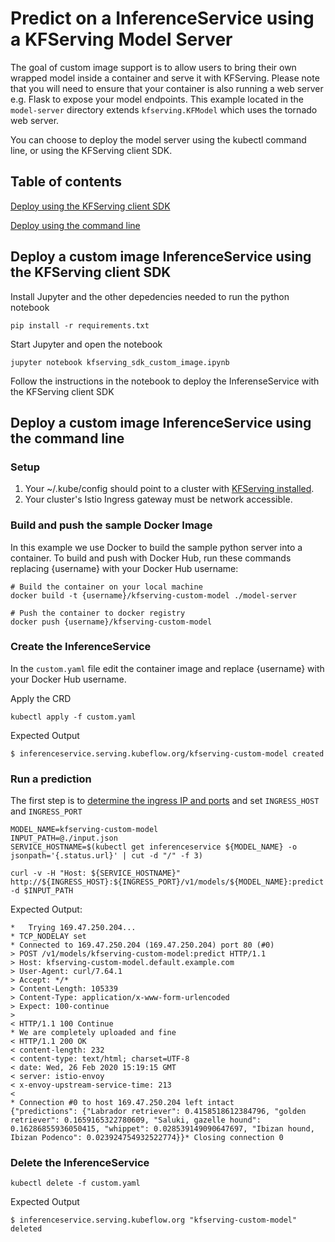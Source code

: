 # Predict on a InferenceService using a KFServing Model Server

The goal of custom image support is to allow users to bring their own wrapped model inside a container and serve it with KFServing. Please note that you will need to ensure that your container is also running a web server e.g. Flask to expose your model endpoints. This example located in the `model-server` directory extends `kfserving.KFModel` which uses the tornado web server.

You can choose to deploy the model server using the kubectl command line, or using the KFServing client SDK.

## Table of contents

[Deploy using the KFServing client SDK](#deploy-a-custom-image-inferenceservice-using-the-kfserving-client-sdk)

[Deploy using the command line](#deploy-a-custom-image-inferenceservice-using-the-command-line)

## Deploy a custom image InferenceService using the KFServing client SDK

Install Jupyter and the other depedencies needed to run the python notebook

```
pip install -r requirements.txt
```

Start Jupyter and open the notebook

```
jupyter notebook kfserving_sdk_custom_image.ipynb
```

Follow the instructions in the notebook to deploy the InferenseService with the KFServing client SDK

## Deploy a custom image InferenceService using the command line

### Setup

1. Your ~/.kube/config should point to a cluster with [KFServing installed](https://github.com/kubeflow/kfserving/#install-kfserving).
2. Your cluster's Istio Ingress gateway must be network accessible.

### Build and push the sample Docker Image

In this example we use Docker to build the sample python server into a container. To build and push with Docker Hub, run these commands replacing {username} with your Docker Hub username:

```
# Build the container on your local machine
docker build -t {username}/kfserving-custom-model ./model-server

# Push the container to docker registry
docker push {username}/kfserving-custom-model
```

### Create the InferenceService

In the `custom.yaml` file edit the container image and replace {username} with your Docker Hub username.

Apply the CRD

```
kubectl apply -f custom.yaml
```

Expected Output

```
$ inferenceservice.serving.kubeflow.org/kfserving-custom-model created
```

### Run a prediction
The first step is to [determine the ingress IP and ports](../../../../README.md#determine-the-ingress-ip-and-ports) and set `INGRESS_HOST` and `INGRESS_PORT`

```
MODEL_NAME=kfserving-custom-model
INPUT_PATH=@./input.json
SERVICE_HOSTNAME=$(kubectl get inferenceservice ${MODEL_NAME} -o jsonpath='{.status.url}' | cut -d "/" -f 3)

curl -v -H "Host: ${SERVICE_HOSTNAME}" http://${INGRESS_HOST}:${INGRESS_PORT}/v1/models/${MODEL_NAME}:predict -d $INPUT_PATH
```

Expected Output:

```
*   Trying 169.47.250.204...
* TCP_NODELAY set
* Connected to 169.47.250.204 (169.47.250.204) port 80 (#0)
> POST /v1/models/kfserving-custom-model:predict HTTP/1.1
> Host: kfserving-custom-model.default.example.com
> User-Agent: curl/7.64.1
> Accept: */*
> Content-Length: 105339
> Content-Type: application/x-www-form-urlencoded
> Expect: 100-continue
>
< HTTP/1.1 100 Continue
* We are completely uploaded and fine
< HTTP/1.1 200 OK
< content-length: 232
< content-type: text/html; charset=UTF-8
< date: Wed, 26 Feb 2020 15:19:15 GMT
< server: istio-envoy
< x-envoy-upstream-service-time: 213
<
* Connection #0 to host 169.47.250.204 left intact
{"predictions": {"Labrador retriever": 0.4158518612384796, "golden retriever": 0.1659165322780609, "Saluki, gazelle hound": 0.16286855936050415, "whippet": 0.028539149090647697, "Ibizan hound, Ibizan Podenco": 0.023924754932522774}}* Closing connection 0
```

### Delete the InferenceService

```
kubectl delete -f custom.yaml
```

Expected Output

```
$ inferenceservice.serving.kubeflow.org "kfserving-custom-model" deleted
```
